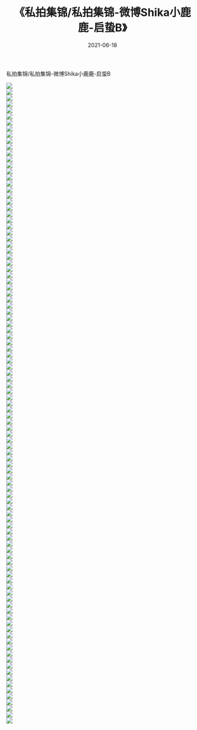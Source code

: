 ﻿---
layout: post
title:  《私拍集锦/私拍集锦-微博Shika小鹿鹿-启蛰B》
date:   2021-06-18
img: http://pic.660000.xyz/1:/网络美图/2021/私拍集锦/私拍集锦-微博Shika小鹿鹿-启蛰B/000.jpg
categories: [美女, 清纯, 唯美]
---

私拍集锦/私拍集锦-微博Shika小鹿鹿-启蛰B

 ![](http://pic.660000.xyz/1:/网络美图/2021/私拍集锦/私拍集锦-微博Shika小鹿鹿-启蛰B/001.jpg) <br>![](http://pic.660000.xyz/1:/网络美图/2021/私拍集锦/私拍集锦-微博Shika小鹿鹿-启蛰B/002.jpg) <br>![](http://pic.660000.xyz/1:/网络美图/2021/私拍集锦/私拍集锦-微博Shika小鹿鹿-启蛰B/003.jpg) <br>![](http://pic.660000.xyz/1:/网络美图/2021/私拍集锦/私拍集锦-微博Shika小鹿鹿-启蛰B/004.jpg) <br>![](http://pic.660000.xyz/1:/网络美图/2021/私拍集锦/私拍集锦-微博Shika小鹿鹿-启蛰B/005.jpg) <br>![](http://pic.660000.xyz/1:/网络美图/2021/私拍集锦/私拍集锦-微博Shika小鹿鹿-启蛰B/006.jpg) <br>![](http://pic.660000.xyz/1:/网络美图/2021/私拍集锦/私拍集锦-微博Shika小鹿鹿-启蛰B/007.jpg) <br>![](http://pic.660000.xyz/1:/网络美图/2021/私拍集锦/私拍集锦-微博Shika小鹿鹿-启蛰B/008.jpg) <br>![](http://pic.660000.xyz/1:/网络美图/2021/私拍集锦/私拍集锦-微博Shika小鹿鹿-启蛰B/009.jpg) <br>![](http://pic.660000.xyz/1:/网络美图/2021/私拍集锦/私拍集锦-微博Shika小鹿鹿-启蛰B/010.jpg) <br>![](http://pic.660000.xyz/1:/网络美图/2021/私拍集锦/私拍集锦-微博Shika小鹿鹿-启蛰B/011.jpg) <br>![](http://pic.660000.xyz/1:/网络美图/2021/私拍集锦/私拍集锦-微博Shika小鹿鹿-启蛰B/012.jpg) <br>![](http://pic.660000.xyz/1:/网络美图/2021/私拍集锦/私拍集锦-微博Shika小鹿鹿-启蛰B/013.jpg) <br>![](http://pic.660000.xyz/1:/网络美图/2021/私拍集锦/私拍集锦-微博Shika小鹿鹿-启蛰B/014.jpg) <br>![](http://pic.660000.xyz/1:/网络美图/2021/私拍集锦/私拍集锦-微博Shika小鹿鹿-启蛰B/015.jpg) <br>![](http://pic.660000.xyz/1:/网络美图/2021/私拍集锦/私拍集锦-微博Shika小鹿鹿-启蛰B/016.jpg) <br>![](http://pic.660000.xyz/1:/网络美图/2021/私拍集锦/私拍集锦-微博Shika小鹿鹿-启蛰B/017.jpg) <br>![](http://pic.660000.xyz/1:/网络美图/2021/私拍集锦/私拍集锦-微博Shika小鹿鹿-启蛰B/018.jpg) <br>![](http://pic.660000.xyz/1:/网络美图/2021/私拍集锦/私拍集锦-微博Shika小鹿鹿-启蛰B/019.jpg) <br>![](http://pic.660000.xyz/1:/网络美图/2021/私拍集锦/私拍集锦-微博Shika小鹿鹿-启蛰B/020.jpg) <br>![](http://pic.660000.xyz/1:/网络美图/2021/私拍集锦/私拍集锦-微博Shika小鹿鹿-启蛰B/021.jpg) <br>![](http://pic.660000.xyz/1:/网络美图/2021/私拍集锦/私拍集锦-微博Shika小鹿鹿-启蛰B/022.jpg) <br>![](http://pic.660000.xyz/1:/网络美图/2021/私拍集锦/私拍集锦-微博Shika小鹿鹿-启蛰B/023.jpg) <br>![](http://pic.660000.xyz/1:/网络美图/2021/私拍集锦/私拍集锦-微博Shika小鹿鹿-启蛰B/024.jpg) <br>![](http://pic.660000.xyz/1:/网络美图/2021/私拍集锦/私拍集锦-微博Shika小鹿鹿-启蛰B/025.jpg) <br>![](http://pic.660000.xyz/1:/网络美图/2021/私拍集锦/私拍集锦-微博Shika小鹿鹿-启蛰B/026.jpg) <br>![](http://pic.660000.xyz/1:/网络美图/2021/私拍集锦/私拍集锦-微博Shika小鹿鹿-启蛰B/027.jpg) <br>![](http://pic.660000.xyz/1:/网络美图/2021/私拍集锦/私拍集锦-微博Shika小鹿鹿-启蛰B/028.jpg) <br>![](http://pic.660000.xyz/1:/网络美图/2021/私拍集锦/私拍集锦-微博Shika小鹿鹿-启蛰B/029.jpg) <br>![](http://pic.660000.xyz/1:/网络美图/2021/私拍集锦/私拍集锦-微博Shika小鹿鹿-启蛰B/030.jpg) <br>![](http://pic.660000.xyz/1:/网络美图/2021/私拍集锦/私拍集锦-微博Shika小鹿鹿-启蛰B/031.jpg) <br>![](http://pic.660000.xyz/1:/网络美图/2021/私拍集锦/私拍集锦-微博Shika小鹿鹿-启蛰B/032.jpg) <br>![](http://pic.660000.xyz/1:/网络美图/2021/私拍集锦/私拍集锦-微博Shika小鹿鹿-启蛰B/033.jpg) <br>![](http://pic.660000.xyz/1:/网络美图/2021/私拍集锦/私拍集锦-微博Shika小鹿鹿-启蛰B/034.jpg) <br>![](http://pic.660000.xyz/1:/网络美图/2021/私拍集锦/私拍集锦-微博Shika小鹿鹿-启蛰B/035.jpg) <br>![](http://pic.660000.xyz/1:/网络美图/2021/私拍集锦/私拍集锦-微博Shika小鹿鹿-启蛰B/036.jpg) <br>![](http://pic.660000.xyz/1:/网络美图/2021/私拍集锦/私拍集锦-微博Shika小鹿鹿-启蛰B/037.jpg) <br>![](http://pic.660000.xyz/1:/网络美图/2021/私拍集锦/私拍集锦-微博Shika小鹿鹿-启蛰B/038.jpg) <br>![](http://pic.660000.xyz/1:/网络美图/2021/私拍集锦/私拍集锦-微博Shika小鹿鹿-启蛰B/039.jpg) <br>![](http://pic.660000.xyz/1:/网络美图/2021/私拍集锦/私拍集锦-微博Shika小鹿鹿-启蛰B/040.jpg) <br>![](http://pic.660000.xyz/1:/网络美图/2021/私拍集锦/私拍集锦-微博Shika小鹿鹿-启蛰B/041.jpg) <br>![](http://pic.660000.xyz/1:/网络美图/2021/私拍集锦/私拍集锦-微博Shika小鹿鹿-启蛰B/042.jpg) <br>![](http://pic.660000.xyz/1:/网络美图/2021/私拍集锦/私拍集锦-微博Shika小鹿鹿-启蛰B/043.jpg) <br>![](http://pic.660000.xyz/1:/网络美图/2021/私拍集锦/私拍集锦-微博Shika小鹿鹿-启蛰B/044.jpg) <br>![](http://pic.660000.xyz/1:/网络美图/2021/私拍集锦/私拍集锦-微博Shika小鹿鹿-启蛰B/045.jpg) <br>![](http://pic.660000.xyz/1:/网络美图/2021/私拍集锦/私拍集锦-微博Shika小鹿鹿-启蛰B/046.jpg) <br>![](http://pic.660000.xyz/1:/网络美图/2021/私拍集锦/私拍集锦-微博Shika小鹿鹿-启蛰B/047.jpg) <br>![](http://pic.660000.xyz/1:/网络美图/2021/私拍集锦/私拍集锦-微博Shika小鹿鹿-启蛰B/048.jpg) <br>![](http://pic.660000.xyz/1:/网络美图/2021/私拍集锦/私拍集锦-微博Shika小鹿鹿-启蛰B/049.jpg) <br>![](http://pic.660000.xyz/1:/网络美图/2021/私拍集锦/私拍集锦-微博Shika小鹿鹿-启蛰B/050.jpg) <br>![](http://pic.660000.xyz/1:/网络美图/2021/私拍集锦/私拍集锦-微博Shika小鹿鹿-启蛰B/051.jpg) <br>![](http://pic.660000.xyz/1:/网络美图/2021/私拍集锦/私拍集锦-微博Shika小鹿鹿-启蛰B/052.jpg) <br>![](http://pic.660000.xyz/1:/网络美图/2021/私拍集锦/私拍集锦-微博Shika小鹿鹿-启蛰B/053.jpg) <br>![](http://pic.660000.xyz/1:/网络美图/2021/私拍集锦/私拍集锦-微博Shika小鹿鹿-启蛰B/054.jpg) <br>![](http://pic.660000.xyz/1:/网络美图/2021/私拍集锦/私拍集锦-微博Shika小鹿鹿-启蛰B/055.jpg) <br>![](http://pic.660000.xyz/1:/网络美图/2021/私拍集锦/私拍集锦-微博Shika小鹿鹿-启蛰B/056.jpg) <br>![](http://pic.660000.xyz/1:/网络美图/2021/私拍集锦/私拍集锦-微博Shika小鹿鹿-启蛰B/057.jpg) <br>![](http://pic.660000.xyz/1:/网络美图/2021/私拍集锦/私拍集锦-微博Shika小鹿鹿-启蛰B/058.jpg) <br>![](http://pic.660000.xyz/1:/网络美图/2021/私拍集锦/私拍集锦-微博Shika小鹿鹿-启蛰B/059.jpg) <br>![](http://pic.660000.xyz/1:/网络美图/2021/私拍集锦/私拍集锦-微博Shika小鹿鹿-启蛰B/060.jpg) <br>![](http://pic.660000.xyz/1:/网络美图/2021/私拍集锦/私拍集锦-微博Shika小鹿鹿-启蛰B/061.jpg) <br>![](http://pic.660000.xyz/1:/网络美图/2021/私拍集锦/私拍集锦-微博Shika小鹿鹿-启蛰B/062.jpg) <br>![](http://pic.660000.xyz/1:/网络美图/2021/私拍集锦/私拍集锦-微博Shika小鹿鹿-启蛰B/063.jpg) <br>![](http://pic.660000.xyz/1:/网络美图/2021/私拍集锦/私拍集锦-微博Shika小鹿鹿-启蛰B/064.jpg) <br>![](http://pic.660000.xyz/1:/网络美图/2021/私拍集锦/私拍集锦-微博Shika小鹿鹿-启蛰B/065.jpg) <br>![](http://pic.660000.xyz/1:/网络美图/2021/私拍集锦/私拍集锦-微博Shika小鹿鹿-启蛰B/066.jpg) <br>![](http://pic.660000.xyz/1:/网络美图/2021/私拍集锦/私拍集锦-微博Shika小鹿鹿-启蛰B/067.jpg) <br>![](http://pic.660000.xyz/1:/网络美图/2021/私拍集锦/私拍集锦-微博Shika小鹿鹿-启蛰B/068.jpg) <br>![](http://pic.660000.xyz/1:/网络美图/2021/私拍集锦/私拍集锦-微博Shika小鹿鹿-启蛰B/069.jpg) <br>![](http://pic.660000.xyz/1:/网络美图/2021/私拍集锦/私拍集锦-微博Shika小鹿鹿-启蛰B/070.jpg) <br>![](http://pic.660000.xyz/1:/网络美图/2021/私拍集锦/私拍集锦-微博Shika小鹿鹿-启蛰B/071.jpg) <br>![](http://pic.660000.xyz/1:/网络美图/2021/私拍集锦/私拍集锦-微博Shika小鹿鹿-启蛰B/072.jpg) <br>![](http://pic.660000.xyz/1:/网络美图/2021/私拍集锦/私拍集锦-微博Shika小鹿鹿-启蛰B/073.jpg) <br>![](http://pic.660000.xyz/1:/网络美图/2021/私拍集锦/私拍集锦-微博Shika小鹿鹿-启蛰B/074.jpg) <br>![](http://pic.660000.xyz/1:/网络美图/2021/私拍集锦/私拍集锦-微博Shika小鹿鹿-启蛰B/075.jpg) <br>![](http://pic.660000.xyz/1:/网络美图/2021/私拍集锦/私拍集锦-微博Shika小鹿鹿-启蛰B/076.jpg) <br>![](http://pic.660000.xyz/1:/网络美图/2021/私拍集锦/私拍集锦-微博Shika小鹿鹿-启蛰B/077.jpg) <br>![](http://pic.660000.xyz/1:/网络美图/2021/私拍集锦/私拍集锦-微博Shika小鹿鹿-启蛰B/078.jpg) <br>![](http://pic.660000.xyz/1:/网络美图/2021/私拍集锦/私拍集锦-微博Shika小鹿鹿-启蛰B/079.jpg) <br>![](http://pic.660000.xyz/1:/网络美图/2021/私拍集锦/私拍集锦-微博Shika小鹿鹿-启蛰B/080.jpg) <br>![](http://pic.660000.xyz/1:/网络美图/2021/私拍集锦/私拍集锦-微博Shika小鹿鹿-启蛰B/081.jpg) <br>![](http://pic.660000.xyz/1:/网络美图/2021/私拍集锦/私拍集锦-微博Shika小鹿鹿-启蛰B/082.jpg) <br>![](http://pic.660000.xyz/1:/网络美图/2021/私拍集锦/私拍集锦-微博Shika小鹿鹿-启蛰B/083.jpg) <br>![](http://pic.660000.xyz/1:/网络美图/2021/私拍集锦/私拍集锦-微博Shika小鹿鹿-启蛰B/084.jpg) <br>![](http://pic.660000.xyz/1:/网络美图/2021/私拍集锦/私拍集锦-微博Shika小鹿鹿-启蛰B/085.jpg) <br>![](http://pic.660000.xyz/1:/网络美图/2021/私拍集锦/私拍集锦-微博Shika小鹿鹿-启蛰B/086.jpg) <br>![](http://pic.660000.xyz/1:/网络美图/2021/私拍集锦/私拍集锦-微博Shika小鹿鹿-启蛰B/087.jpg) <br>![](http://pic.660000.xyz/1:/网络美图/2021/私拍集锦/私拍集锦-微博Shika小鹿鹿-启蛰B/088.jpg) <br>![](http://pic.660000.xyz/1:/网络美图/2021/私拍集锦/私拍集锦-微博Shika小鹿鹿-启蛰B/089.jpg) <br>![](http://pic.660000.xyz/1:/网络美图/2021/私拍集锦/私拍集锦-微博Shika小鹿鹿-启蛰B/090.jpg) <br>![](http://pic.660000.xyz/1:/网络美图/2021/私拍集锦/私拍集锦-微博Shika小鹿鹿-启蛰B/091.jpg) <br>![](http://pic.660000.xyz/1:/网络美图/2021/私拍集锦/私拍集锦-微博Shika小鹿鹿-启蛰B/092.jpg) <br>![](http://pic.660000.xyz/1:/网络美图/2021/私拍集锦/私拍集锦-微博Shika小鹿鹿-启蛰B/093.jpg) <br>![](http://pic.660000.xyz/1:/网络美图/2021/私拍集锦/私拍集锦-微博Shika小鹿鹿-启蛰B/094.jpg) <br>![](http://pic.660000.xyz/1:/网络美图/2021/私拍集锦/私拍集锦-微博Shika小鹿鹿-启蛰B/095.jpg) <br>![](http://pic.660000.xyz/1:/网络美图/2021/私拍集锦/私拍集锦-微博Shika小鹿鹿-启蛰B/096.jpg) <br>![](http://pic.660000.xyz/1:/网络美图/2021/私拍集锦/私拍集锦-微博Shika小鹿鹿-启蛰B/097.jpg) <br>![](http://pic.660000.xyz/1:/网络美图/2021/私拍集锦/私拍集锦-微博Shika小鹿鹿-启蛰B/098.jpg) <br>![](http://pic.660000.xyz/1:/网络美图/2021/私拍集锦/私拍集锦-微博Shika小鹿鹿-启蛰B/099.jpg) <br>![](http://pic.660000.xyz/1:/网络美图/2021/私拍集锦/私拍集锦-微博Shika小鹿鹿-启蛰B/100.jpg) <br>![](http://pic.660000.xyz/1:/网络美图/2021/私拍集锦/私拍集锦-微博Shika小鹿鹿-启蛰B/101.jpg) <br>![](http://pic.660000.xyz/1:/网络美图/2021/私拍集锦/私拍集锦-微博Shika小鹿鹿-启蛰B/102.jpg) <br>![](http://pic.660000.xyz/1:/网络美图/2021/私拍集锦/私拍集锦-微博Shika小鹿鹿-启蛰B/103.jpg) <br>![](http://pic.660000.xyz/1:/网络美图/2021/私拍集锦/私拍集锦-微博Shika小鹿鹿-启蛰B/104.jpg) <br>![](http://pic.660000.xyz/1:/网络美图/2021/私拍集锦/私拍集锦-微博Shika小鹿鹿-启蛰B/105.jpg) <br>